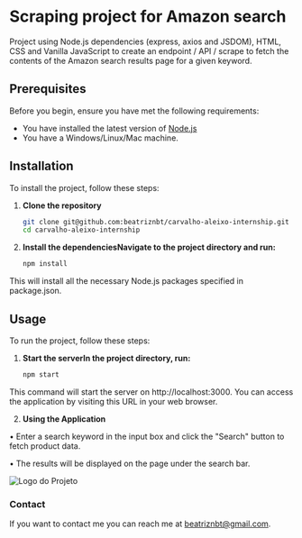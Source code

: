 # Scraping project for Amazon search

Project using Node.js dependencies (express, axios and JSDOM), HTML, CSS and Vanilla JavaScript to create an endpoint / API / scrape to fetch the contents of the Amazon search results page for a given keyword.

## Prerequisites

Before you begin, ensure you have met the following requirements:
* You have installed the latest version of [Node.js](https://nodejs.org/)
* You have a Windows/Linux/Mac machine.

## Installation

To install the project, follow these steps:

1. **Clone the repository**

   ```bash
   git clone git@github.com:beatriznbt/carvalho-aleixo-internship.git
   cd carvalho-aleixo-internship

 2. **Install the dependenciesNavigate to the project directory and run:**

    ```bash
    npm install

  This will install all the necessary Node.js packages specified in package.json.

  ## Usage

  To run the project, follow these steps:

  1. **Start the serverIn the project directory, run:**

     ```bash
     npm start
 This command will start the server on http://localhost:3000. You can access the application by visiting this URL in your web browser.

 2. **Using the Application**

• Enter a search keyword in the input box and click the "Search" button to fetch product data.

• The results will be displayed on the page under the search bar.

 ![Logo do Projeto](image.png)

### Contact

If you want to contact me you can reach me at beatriznbt@gmail.com.

